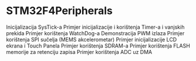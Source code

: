 # STM32F4Peripherals
Inicijalizacija SysTick-a 
Primjer inicijalizacije i korištenja Timer-a i vanjskih prekida
Primjer korištenja WatchDog-a Demonstracija PWM izlaza 
Primjer korištenja SPI sučelja (MEMS akcelerometar) 
Primjer inicijalizacije LCD ekrana i Touch Panela 
Primjer korištenja SDRAM-a 
Primjer korištenja FLASH memorije za retenciju zapisa 
Primjer korištenja ADC uz DMA
